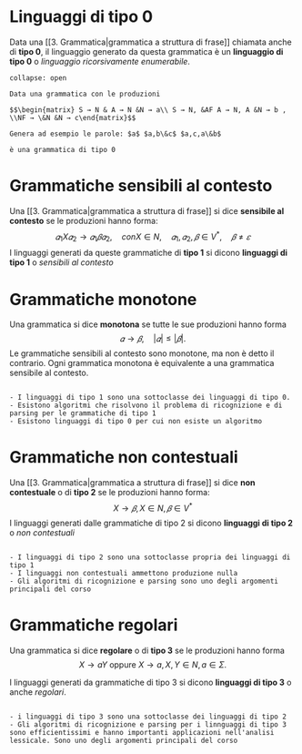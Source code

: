 
# Linguaggi di tipo 0

Data una [[3. Grammatica|grammatica a struttura di frase]] chiamata anche di __tipo 0__, il linguaggio generato da questa grammatica è un __linguaggio di tipo 0__ o _linguaggio ricorsivamente enumerabile_.

```ad-example
collapse: open

Data una grammatica con le produzioni

$$\begin{matrix} S → N & A → N &N → a\\ S → N, &AF A → N, A &N → b , \\NF → \&N &N → c\end{matrix}$$

Genera ad esempio le parole: $a$ $a,b\&c$ $a,c,a\&b$ 

è una grammatica di tipo 0

```

# Grammatiche sensibili al contesto

Una [[3. Grammatica|grammatica a struttura di frase]] si dice __sensibile al contesto__ se le produzioni hanno forma:
$$𝛼_1X 𝛼_2 → 𝛼_1𝛽𝛼_2 ,\quad con X ∈ N,\quad 𝛼_1, 𝛼_2, 𝛽 ∈ V ^* ,\quad 𝛽 \neq 𝜀 $$
I linguaggi generati da queste grammatiche di __tipo 1__ si dicono __linguaggi di tipo 1__ o _sensibili al contesto_

# Grammatiche monotone

Una grammatica si dice __monotona__ se tutte le sue produzioni hanno forma
$$𝛼 → 𝛽,\quad  |𝛼| ≤ |𝛽| .$$
Le grammatiche sensibili al contesto sono monotone, ma non è detto il contrario.
Ogni grammatica monotona è equivalente a una grammatica sensibile al contesto.


```ad-note

- I linguaggi di tipo 1 sono una sottoclasse dei linguaggi di tipo 0.
- Esistono algoritmi che risolvono il problema di ricognizione e di parsing per le grammatiche di tipo 1
- Esistono linguaggi di tipo 0 per cui non esiste un algoritmo

```

# Grammatiche non contestuali

Una [[3. Grammatica|grammatica a struttura di frase]]  si dice __non contestuale__ o di __tipo 2__ se le produzioni hanno forma:$$X → 𝛽 , X ∈ N, 𝛽 ∈ V ^* $$
I linguaggi generati dalle grammatiche di tipo 2 si dicono __linguaggi di tipo 2__ o _non contestuali_

```ad-note

- I linguaggi di tipo 2 sono una sottoclasse propria dei linguaggi di tipo 1
- I linguaggi non contestuali ammettono produzione nulla
- Gli algoritmi di ricognizione e parsing sono uno degli argomenti principali del corso

```

# Grammatiche regolari

Una grammatica si dice __regolare__ o di __tipo 3__ se le produzioni hanno forma
$$X → aY \text{ oppure } X → a ,  X , Y ∈ N, a ∈ Σ .$$

I linguaggi generati da grammatiche di tipo 3 si dicono __linguaggi di tipo 3__ o anche _regolari_.

```ad-note

- i linguaggi di tipo 3 sono una sottoclasse dei linguaggi di tipo 2
- Gli algoritmi di ricognizione e parsing per i linnguaggi di tipo 3 sono efficientissimi e hanno importanti applicazioni nell'analisi lessicale. Sono uno degli argomenti principali del corso

```
